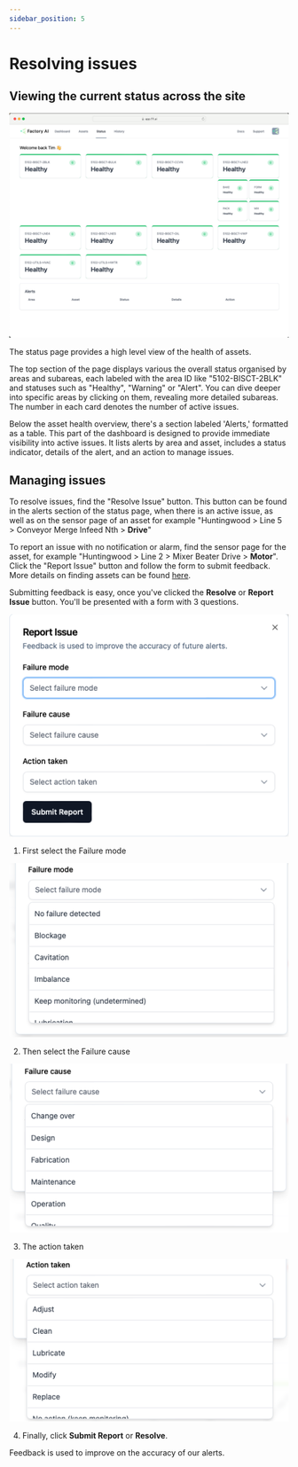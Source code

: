 ```yaml
---
sidebar_position: 5
---
```


# Resolving issues

## Viewing the current status across the site
![Status Page](static/status.png)

The status page provides a high level view of the health of assets.

The top section of the page displays various the overall status organised by areas and subareas, each labeled with the area ID like "5102-BISCT-2BLK" and statuses such as "Healthy", "Warning" or "Alert". You can dive deeper into specific areas by clicking on them, revealing more detailed subareas. The number in each card denotes the number of active issues.

Below the asset health overview, there's a section labeled 'Alerts,' formatted as a table. This part of the dashboard is designed to provide immediate visibility into active issues. It lists alerts by area and asset, includes a status indicator, details of the alert, and an action to manage issues.

## Managing issues
To resolve issues, find the "Resolve Issue" button. This button can be found in the alerts section of the status page, when there is an active issue, as well as on the sensor page of an asset for example "Huntingwood > Line 5 > Conveyor Merge Infeed Nth > **Drive**"

To report an issue with no notification or alarm, find the sensor page for the asset, for example "Huntingwood > Line 2 > Mixer Beater Drive > **Motor**". Click the "Report Issue" button and follow the form to submit feedback. More details on finding assets can be found [here](/docs/training-software/find-assets).

Submitting feedback is easy, once you've clicked the **Resolve** or **Report Issue** button. You'll be presented with a form with 3 questions. 

![Report Issue](static/report-issue.png)

1. First select the Failure mode

![Failure Mode](static/failure-mode.png)

2. Then select the Failure cause

![Failure Cause](static/failure-cause.png)

3. The action taken

![Action Taken](static/action-taken.png)

4. Finally, click **Submit Report** or **Resolve**.

Feedback is used to improve on the accuracy of our alerts.